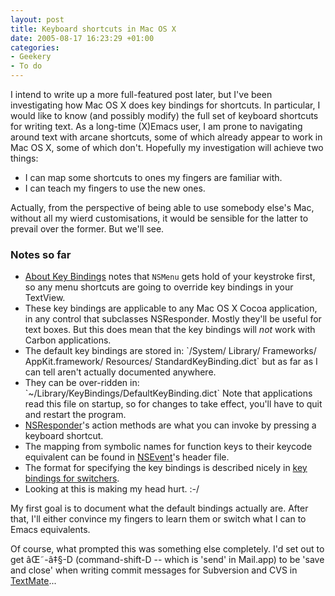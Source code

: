 ```yaml
---
layout: post
title: Keyboard shortcuts in Mac OS X
date: 2005-08-17 16:23:29 +01:00
categories:
- Geekery
- To do
---
```

I intend to write up a more full-featured post later, but I've been investigating how Mac OS X does key bindings for shortcuts.  In particular, I would like to know (and possibly modify) the full set of keyboard shortcuts for writing text.  As a long-time (X)Emacs user, I am prone to navigating around text with arcane shortcuts, some of which already appear to work in Mac OS X, some of which don't.  Hopefully my investigation will achieve two things:

<ul>
  <li>I can map some shortcuts to ones my fingers are familiar with.</li>
  <li>I can teach my fingers to use the new ones.</li>
</ul>

Actually, from the perspective of being able to use somebody else's Mac, without all my wierd customisations, it would be sensible for the latter to prevail over the former.  But we'll see.

<h3>Notes so far</h3>

<ul>
  <li><a href="http://developer.apple.com/documentation/Cocoa/Conceptual/InputManager/Concepts/KeyBindings.html" title="Text Input Management: About Key Bindings">About Key Bindings</a> notes that <code>NSMenu</code> gets hold of your keystroke first, so any menu shortcuts are going to override key bindings in your TextView.</li>
  <li>These key bindings are applicable to any Mac OS X Cocoa application, in any control that subclasses NSResponder.  Mostly they'll be useful for text boxes.  But this does mean that the key bindings will <em>not</em> work with Carbon applications.</li>
  <li>The default key bindings are stored in: `/System/ Library/ Frameworks/ AppKit.framework/ Resources/ StandardKeyBinding.dict` but as far as I can tell aren't actually documented anywhere.</li>
  <li>They can be over-ridden in: `~/Library/KeyBindings/DefaultKeyBinding.dict` Note that applications read this file on startup, so for changes to take effect, you'll have to quit and restart the program.</li>
  <li><a href="http://developer.apple.com/documentation/Cocoa/Reference/ApplicationKit/ObjC_classic/Classes/NSResponder.html" title="NSResponder class (Objective-C)">NSResponder</a>'s action methods are what you can invoke by pressing a keyboard shortcut.</li>
  <li>The mapping from symbolic names for function keys to their keycode equivalent can be found in <a href="http://developer.apple.com/documentation/Cocoa/Reference/ApplicationKit/ObjC_classic/Classes/NSEvent.html" title="NSEvent class (Objective-C)">NSEvent</a>'s header file.</li>
  <li>The format for specifying the key bindings is described nicely in <a href="http://macromates.com/blog/archives/2005/07/05/key-bindings-for-switchers/">key bindings for switchers</a>.</li>
  <li>Looking at this is making my head hurt. :-/</li>
</ul>

My first goal is to document what the default bindings actually are.  After that, I'll either convince my fingers to learn them or switch what I can to Emacs equivalents.

Of course, what prompted this was something else completely.  I'd set out to get âŒ˜-â‡§-D (command-shift-D -- which is 'send' in Mail.app) to be 'save and close' when writing commit messages for Subversion and CVS in <a href="http://macromates.com/">TextMate</a>...
